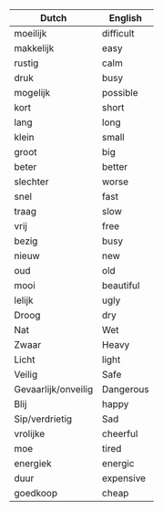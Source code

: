 | Dutch               | English   |
|---------------------|-----------|
| moeilijk            | difficult |
| makkelijk           | easy      |
| rustig              | calm      |
| druk                | busy      |
| mogelijk            | possible  |
| kort                | short     |
| lang                | long      |
| klein               | small     |
| groot               | big       |
| beter               | better    |
| slechter            | worse     |
| snel                | fast      |
| traag               | slow      |
| vrij                | free      |
| bezig               | busy      |
| nieuw               | new       |
| oud                 | old       |
| mooi                | beautiful |
| lelijk              | ugly      |
| Droog               | dry       |
| Nat                 | Wet       |
| Zwaar               | Heavy     |
| Licht               | light     |
| Veilig              | Safe      |
| Gevaarlijk/onveilig | Dangerous |
| Blij                | happy     |
| Sip/verdrietig      | Sad       |
| vrolijke            | cheerful  |
| moe                 | tired     |
| energiek            | energic   |
| duur                | expensive |
| goedkoop            | cheap     |